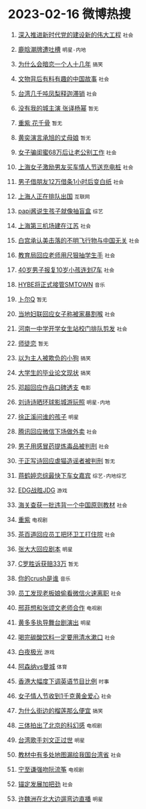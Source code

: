 # 2023-02-16 微博热搜 
1. [深入推进新时代党的建设新的伟大工程](https://m.weibo.cn/search?containerid=100103type%3D1%26t%3D10%26q%3D%23%E6%B7%B1%E5%85%A5%E6%8E%A8%E8%BF%9B%E6%96%B0%E6%97%B6%E4%BB%A3%E5%85%9A%E7%9A%84%E5%BB%BA%E8%AE%BE%E6%96%B0%E7%9A%84%E4%BC%9F%E5%A4%A7%E5%B7%A5%E7%A8%8B%23&stream_entry_id=51&isnewpage=1&extparam=seat%3D1%26pos%3D0%26filter_type%3Drealtimehot%26stream_entry_id%3D51%26cate%3D10103%26c_type%3D51%26dgr%3D0%26display_time%3D1676481610%26pre_seqid%3D1676481610471912100162&luicode=10000011&lfid=106003type%3D25%26t%3D3%26disable_hot%3D1%26filter_type%3Drealtimehot) `社会` 

2. [鹿晗潮牌遭吐槽](https://m.weibo.cn/search?containerid=100103type%3D1%26t%3D10%26q%3D%23%E9%B9%BF%E6%99%97%E6%BD%AE%E7%89%8C%E9%81%AD%E5%90%90%E6%A7%BD%23&stream_entry_id=31&isnewpage=1&extparam=seat%3D1%26c_type%3D31%26pos%3D0%26filter_type%3Drealtimehot%26stream_entry_id%3D31%26lcate%3D5001%26cate%3D5001%26q%3D%2523%25E9%25B9%25BF%25E6%2599%2597%25E6%25BD%25AE%25E7%2589%258C%25E9%2581%25AD%25E5%2590%2590%25E6%25A7%25BD%2523%26band_rank%3D1%26realpos%3D1%26flag%3D0%26dgr%3D0%26display_time%3D1676481610%26pre_seqid%3D1676481610471912100162&luicode=10000011&lfid=106003type%3D25%26t%3D3%26disable_hot%3D1%26filter_type%3Drealtimehot) `明星-内地` 

3. [为什么会暗恋一个人十几年](https://m.weibo.cn/search?containerid=100103type%3D1%26t%3D10%26q%3D%23%E4%B8%BA%E4%BB%80%E4%B9%88%E4%BC%9A%E6%9A%97%E6%81%8B%E4%B8%80%E4%B8%AA%E4%BA%BA%E5%8D%81%E5%87%A0%E5%B9%B4%23&stream_entry_id=31&isnewpage=1&extparam=seat%3D1%26c_type%3D31%26pos%3D1%26filter_type%3Drealtimehot%26stream_entry_id%3D31%26lcate%3D5001%26cate%3D5001%26q%3D%2523%25E4%25B8%25BA%25E4%25BB%2580%25E4%25B9%2588%25E4%25BC%259A%25E6%259A%2597%25E6%2581%258B%25E4%25B8%2580%25E4%25B8%25AA%25E4%25BA%25BA%25E5%258D%2581%25E5%2587%25A0%25E5%25B9%25B4%2523%26band_rank%3D2%26realpos%3D2%26flag%3D1%26dgr%3D0%26display_time%3D1676481610%26pre_seqid%3D1676481610471912100162&luicode=10000011&lfid=106003type%3D25%26t%3D3%26disable_hot%3D1%26filter_type%3Drealtimehot) `搞笑` 

4. [文物背后有料有趣的中国故事](https://m.weibo.cn/search?containerid=100103type%3D1%26t%3D10%26q%3D%23%E6%96%87%E7%89%A9%E8%83%8C%E5%90%8E%E6%9C%89%E6%96%99%E6%9C%89%E8%B6%A3%E7%9A%84%E4%B8%AD%E5%9B%BD%E6%95%85%E4%BA%8B%23&stream_entry_id=31&isnewpage=1&extparam=seat%3D1%26c_type%3D31%26pos%3D2%26filter_type%3Drealtimehot%26stream_entry_id%3D31%26lcate%3D5001%26cate%3D5001%26q%3D%2523%25E6%2596%2587%25E7%2589%25A9%25E8%2583%258C%25E5%2590%258E%25E6%259C%2589%25E6%2596%2599%25E6%259C%2589%25E8%25B6%25A3%25E7%259A%2584%25E4%25B8%25AD%25E5%259B%25BD%25E6%2595%2585%25E4%25BA%258B%2523%26band_rank%3D3%26realpos%3D3%26flag%3D0%26dgr%3D0%26display_time%3D1676481610%26pre_seqid%3D1676481610471912100162&luicode=10000011&lfid=106003type%3D25%26t%3D3%26disable_hot%3D1%26filter_type%3Drealtimehot) `社会` 

5. [台湾几千吨凤梨释迦滞销](https://m.weibo.cn/search?containerid=100103type%3D1%26t%3D10%26q%3D%23%E5%8F%B0%E6%B9%BE%E5%87%A0%E5%8D%83%E5%90%A8%E5%87%A4%E6%A2%A8%E9%87%8A%E8%BF%A6%E6%BB%9E%E9%94%80%23&stream_entry_id=31&isnewpage=1&extparam=seat%3D1%26c_type%3D31%26pos%3D3%26filter_type%3Drealtimehot%26stream_entry_id%3D31%26lcate%3D5001%26cate%3D5001%26q%3D%2523%25E5%258F%25B0%25E6%25B9%25BE%25E5%2587%25A0%25E5%258D%2583%25E5%2590%25A8%25E5%2587%25A4%25E6%25A2%25A8%25E9%2587%258A%25E8%25BF%25A6%25E6%25BB%259E%25E9%2594%2580%2523%26band_rank%3D4%26realpos%3D4%26flag%3D0%26dgr%3D0%26display_time%3D1676481610%26pre_seqid%3D1676481610471912100162&luicode=10000011&lfid=106003type%3D25%26t%3D3%26disable_hot%3D1%26filter_type%3Drealtimehot) `社会` 

6. [没有我的城主演 张译杨幂](https://m.weibo.cn/search?containerid=100103type%3D1%26t%3D10%26q%3D%E6%B2%A1%E6%9C%89%E6%88%91%E7%9A%84%E5%9F%8E%E4%B8%BB%E6%BC%94+%E5%BC%A0%E8%AF%91%E6%9D%A8%E5%B9%82&stream_entry_id=31&isnewpage=1&extparam=seat%3D1%26c_type%3D31%26pos%3D4%26filter_type%3Drealtimehot%26stream_entry_id%3D31%26lcate%3D5001%26cate%3D5001%26q%3D%25E6%25B2%25A1%25E6%259C%2589%25E6%2588%2591%25E7%259A%2584%25E5%259F%258E%25E4%25B8%25BB%25E6%25BC%2594%2520%25E5%25BC%25A0%25E8%25AF%2591%25E6%259D%25A8%25E5%25B9%2582%26band_rank%3D5%26realpos%3D5%26flag%3D0%26dgr%3D0%26display_time%3D1676481610%26pre_seqid%3D1676481610471912100162&luicode=10000011&lfid=106003type%3D25%26t%3D3%26disable_hot%3D1%26filter_type%3Drealtimehot) `暂无` 

7. [重紫 花千骨](https://m.weibo.cn/search?containerid=100103type%3D1%26t%3D10%26q%3D%E9%87%8D%E7%B4%AB+%E8%8A%B1%E5%8D%83%E9%AA%A8&stream_entry_id=31&isnewpage=1&extparam=seat%3D1%26c_type%3D31%26pos%3D5%26filter_type%3Drealtimehot%26stream_entry_id%3D31%26lcate%3D5001%26cate%3D5001%26q%3D%25E9%2587%258D%25E7%25B4%25AB%2520%25E8%258A%25B1%25E5%258D%2583%25E9%25AA%25A8%26band_rank%3D6%26realpos%3D6%26flag%3D0%26dgr%3D0%26display_time%3D1676481610%26pre_seqid%3D1676481610471912100162&luicode=10000011&lfid=106003type%3D25%26t%3D3%26disable_hot%3D1%26filter_type%3Drealtimehot) `暂无` 

8. [黄奕演言承旭的丈母娘](https://m.weibo.cn/search?containerid=100103type%3D1%26t%3D10%26q%3D%23%E9%BB%84%E5%A5%95%E6%BC%94%E8%A8%80%E6%89%BF%E6%97%AD%E7%9A%84%E4%B8%88%E6%AF%8D%E5%A8%98%23&stream_entry_id=31&isnewpage=1&extparam=seat%3D1%26c_type%3D31%26pos%3D6%26filter_type%3Drealtimehot%26stream_entry_id%3D31%26lcate%3D5001%26cate%3D5001%26q%3D%2523%25E9%25BB%2584%25E5%25A5%2595%25E6%25BC%2594%25E8%25A8%2580%25E6%2589%25BF%25E6%2597%25AD%25E7%259A%2584%25E4%25B8%2588%25E6%25AF%258D%25E5%25A8%2598%2523%26band_rank%3D7%26realpos%3D7%26flag%3D1%26dgr%3D0%26display_time%3D1676481610%26pre_seqid%3D1676481610471912100162&luicode=10000011&lfid=106003type%3D25%26t%3D3%26disable_hot%3D1%26filter_type%3Drealtimehot) `暂无` 

9. [女子骗闺蜜68万后让老公别工作](https://m.weibo.cn/search?containerid=100103type%3D1%26t%3D10%26q%3D%23%E5%A5%B3%E5%AD%90%E9%AA%97%E9%97%BA%E8%9C%9C68%E4%B8%87%E5%90%8E%E8%AE%A9%E8%80%81%E5%85%AC%E5%88%AB%E5%B7%A5%E4%BD%9C%23&stream_entry_id=31&isnewpage=1&extparam=seat%3D1%26c_type%3D31%26pos%3D7%26filter_type%3Drealtimehot%26stream_entry_id%3D31%26lcate%3D5001%26cate%3D5001%26q%3D%2523%25E5%25A5%25B3%25E5%25AD%2590%25E9%25AA%2597%25E9%2597%25BA%25E8%259C%259C68%25E4%25B8%2587%25E5%2590%258E%25E8%25AE%25A9%25E8%2580%2581%25E5%2585%25AC%25E5%2588%25AB%25E5%25B7%25A5%25E4%25BD%259C%2523%26band_rank%3D8%26realpos%3D8%26flag%3D0%26dgr%3D0%26display_time%3D1676481610%26pre_seqid%3D1676481610471912100162&luicode=10000011&lfid=106003type%3D25%26t%3D3%26disable_hot%3D1%26filter_type%3Drealtimehot) `社会` 

10. [上海女子激励男友买车情人节送充电桩](https://m.weibo.cn/search?containerid=100103type%3D1%26t%3D10%26q%3D%23%E4%B8%8A%E6%B5%B7%E5%A5%B3%E5%AD%90%E6%BF%80%E5%8A%B1%E7%94%B7%E5%8F%8B%E4%B9%B0%E8%BD%A6%E6%83%85%E4%BA%BA%E8%8A%82%E9%80%81%E5%85%85%E7%94%B5%E6%A1%A9%23&stream_entry_id=31&isnewpage=1&extparam=seat%3D1%26c_type%3D31%26pos%3D8%26filter_type%3Drealtimehot%26stream_entry_id%3D31%26lcate%3D5001%26cate%3D5001%26q%3D%2523%25E4%25B8%258A%25E6%25B5%25B7%25E5%25A5%25B3%25E5%25AD%2590%25E6%25BF%2580%25E5%258A%25B1%25E7%2594%25B7%25E5%258F%258B%25E4%25B9%25B0%25E8%25BD%25A6%25E6%2583%2585%25E4%25BA%25BA%25E8%258A%2582%25E9%2580%2581%25E5%2585%2585%25E7%2594%25B5%25E6%25A1%25A9%2523%26band_rank%3D9%26realpos%3D9%26flag%3D1%26dgr%3D0%26display_time%3D1676481610%26pre_seqid%3D1676481610471912100162&luicode=10000011&lfid=106003type%3D25%26t%3D3%26disable_hot%3D1%26filter_type%3Drealtimehot) `社会` 

11. [男子借朋友12万借条1小时后变白纸](https://m.weibo.cn/search?containerid=100103type%3D1%26t%3D10%26q%3D%23%E7%94%B7%E5%AD%90%E5%80%9F%E6%9C%8B%E5%8F%8B12%E4%B8%87%E5%80%9F%E6%9D%A11%E5%B0%8F%E6%97%B6%E5%90%8E%E5%8F%98%E7%99%BD%E7%BA%B8%23&stream_entry_id=31&isnewpage=1&extparam=seat%3D1%26c_type%3D31%26pos%3D9%26filter_type%3Drealtimehot%26stream_entry_id%3D31%26lcate%3D5001%26cate%3D5001%26q%3D%2523%25E7%2594%25B7%25E5%25AD%2590%25E5%2580%259F%25E6%259C%258B%25E5%258F%258B12%25E4%25B8%2587%25E5%2580%259F%25E6%259D%25A11%25E5%25B0%258F%25E6%2597%25B6%25E5%2590%258E%25E5%258F%2598%25E7%2599%25BD%25E7%25BA%25B8%2523%26band_rank%3D10%26realpos%3D10%26flag%3D2%26dgr%3D0%26display_time%3D1676481610%26pre_seqid%3D1676481610471912100162&luicode=10000011&lfid=106003type%3D25%26t%3D3%26disable_hot%3D1%26filter_type%3Drealtimehot) `社会` 

12. [上海人正在排队出国](https://m.weibo.cn/search?containerid=100103type%3D1%26t%3D10%26q%3D%23%E4%B8%8A%E6%B5%B7%E4%BA%BA%E6%AD%A3%E5%9C%A8%E6%8E%92%E9%98%9F%E5%87%BA%E5%9B%BD%23&stream_entry_id=31&isnewpage=1&extparam=seat%3D1%26c_type%3D31%26pos%3D10%26filter_type%3Drealtimehot%26stream_entry_id%3D31%26lcate%3D5001%26cate%3D5001%26q%3D%2523%25E4%25B8%258A%25E6%25B5%25B7%25E4%25BA%25BA%25E6%25AD%25A3%25E5%259C%25A8%25E6%258E%2592%25E9%2598%259F%25E5%2587%25BA%25E5%259B%25BD%2523%26band_rank%3D11%26realpos%3D11%26flag%3D2%26dgr%3D0%26display_time%3D1676481610%26pre_seqid%3D1676481610471912100162&luicode=10000011&lfid=106003type%3D25%26t%3D3%26disable_hot%3D1%26filter_type%3Drealtimehot) `互联网` 

13. [papi酱说生孩子就像抽盲盒](https://m.weibo.cn/search?containerid=100103type%3D1%26t%3D10%26q%3D%23papi%E9%85%B1%E8%AF%B4%E7%94%9F%E5%AD%A9%E5%AD%90%E5%B0%B1%E5%83%8F%E6%8A%BD%E7%9B%B2%E7%9B%92%23&stream_entry_id=31&isnewpage=1&extparam=seat%3D1%26c_type%3D31%26pos%3D11%26filter_type%3Drealtimehot%26stream_entry_id%3D31%26lcate%3D5001%26cate%3D5001%26q%3D%2523papi%25E9%2585%25B1%25E8%25AF%25B4%25E7%2594%259F%25E5%25AD%25A9%25E5%25AD%2590%25E5%25B0%25B1%25E5%2583%258F%25E6%258A%25BD%25E7%259B%25B2%25E7%259B%2592%2523%26band_rank%3D12%26realpos%3D12%26flag%3D2%26dgr%3D0%26display_time%3D1676481610%26pre_seqid%3D1676481610471912100162&luicode=10000011&lfid=106003type%3D25%26t%3D3%26disable_hot%3D1%26filter_type%3Drealtimehot) `综艺` 

14. [上海第三机场建在江苏](https://m.weibo.cn/search?containerid=100103type%3D1%26t%3D10%26q%3D%23%E4%B8%8A%E6%B5%B7%E7%AC%AC%E4%B8%89%E6%9C%BA%E5%9C%BA%E5%BB%BA%E5%9C%A8%E6%B1%9F%E8%8B%8F%23&stream_entry_id=31&isnewpage=1&extparam=seat%3D1%26c_type%3D31%26pos%3D12%26filter_type%3Drealtimehot%26stream_entry_id%3D31%26lcate%3D5001%26cate%3D5001%26q%3D%2523%25E4%25B8%258A%25E6%25B5%25B7%25E7%25AC%25AC%25E4%25B8%2589%25E6%259C%25BA%25E5%259C%25BA%25E5%25BB%25BA%25E5%259C%25A8%25E6%25B1%259F%25E8%258B%258F%2523%26band_rank%3D13%26realpos%3D13%26flag%3D0%26dgr%3D0%26display_time%3D1676481610%26pre_seqid%3D1676481610471912100162&luicode=10000011&lfid=106003type%3D25%26t%3D3%26disable_hot%3D1%26filter_type%3Drealtimehot) `社会` 

15. [白宫承认美击落的不明飞行物与中国无关](https://m.weibo.cn/search?containerid=100103type%3D1%26t%3D10%26q%3D%23%E7%99%BD%E5%AE%AB%E6%89%BF%E8%AE%A4%E7%BE%8E%E5%87%BB%E8%90%BD%E7%9A%84%E4%B8%8D%E6%98%8E%E9%A3%9E%E8%A1%8C%E7%89%A9%E4%B8%8E%E4%B8%AD%E5%9B%BD%E6%97%A0%E5%85%B3%23&stream_entry_id=31&isnewpage=1&extparam=seat%3D1%26c_type%3D31%26pos%3D13%26filter_type%3Drealtimehot%26stream_entry_id%3D31%26lcate%3D5001%26cate%3D5001%26q%3D%2523%25E7%2599%25BD%25E5%25AE%25AB%25E6%2589%25BF%25E8%25AE%25A4%25E7%25BE%258E%25E5%2587%25BB%25E8%2590%25BD%25E7%259A%2584%25E4%25B8%258D%25E6%2598%258E%25E9%25A3%259E%25E8%25A1%258C%25E7%2589%25A9%25E4%25B8%258E%25E4%25B8%25AD%25E5%259B%25BD%25E6%2597%25A0%25E5%2585%25B3%2523%26band_rank%3D14%26realpos%3D14%26flag%3D0%26dgr%3D0%26display_time%3D1676481610%26pre_seqid%3D1676481610471912100162&luicode=10000011&lfid=106003type%3D25%26t%3D3%26disable_hot%3D1%26filter_type%3Drealtimehot) `社会` 

16. [教育局回应老师用尺狠抽学生手](https://m.weibo.cn/search?containerid=100103type%3D1%26t%3D10%26q%3D%23%E6%95%99%E8%82%B2%E5%B1%80%E5%9B%9E%E5%BA%94%E8%80%81%E5%B8%88%E7%94%A8%E5%B0%BA%E7%8B%A0%E6%8A%BD%E5%AD%A6%E7%94%9F%E6%89%8B%23&stream_entry_id=31&isnewpage=1&extparam=seat%3D1%26c_type%3D31%26pos%3D14%26filter_type%3Drealtimehot%26stream_entry_id%3D31%26lcate%3D5001%26cate%3D5001%26q%3D%2523%25E6%2595%2599%25E8%2582%25B2%25E5%25B1%2580%25E5%259B%259E%25E5%25BA%2594%25E8%2580%2581%25E5%25B8%2588%25E7%2594%25A8%25E5%25B0%25BA%25E7%258B%25A0%25E6%258A%25BD%25E5%25AD%25A6%25E7%2594%259F%25E6%2589%258B%2523%26band_rank%3D15%26realpos%3D15%26flag%3D2%26dgr%3D0%26display_time%3D1676481610%26pre_seqid%3D1676481610471912100162&luicode=10000011&lfid=106003type%3D25%26t%3D3%26disable_hot%3D1%26filter_type%3Drealtimehot) `社会` 

17. [40岁男子报复10岁小孩连划7车](https://m.weibo.cn/search?containerid=100103type%3D1%26t%3D10%26q%3D%2340%E5%B2%81%E7%94%B7%E5%AD%90%E6%8A%A5%E5%A4%8D10%E5%B2%81%E5%B0%8F%E5%AD%A9%E8%BF%9E%E5%88%927%E8%BD%A6%23&stream_entry_id=31&isnewpage=1&extparam=seat%3D1%26c_type%3D31%26pos%3D15%26filter_type%3Drealtimehot%26stream_entry_id%3D31%26lcate%3D5001%26cate%3D5001%26q%3D%252340%25E5%25B2%2581%25E7%2594%25B7%25E5%25AD%2590%25E6%258A%25A5%25E5%25A4%258D10%25E5%25B2%2581%25E5%25B0%258F%25E5%25AD%25A9%25E8%25BF%259E%25E5%2588%25927%25E8%25BD%25A6%2523%26band_rank%3D16%26realpos%3D16%26flag%3D0%26dgr%3D0%26display_time%3D1676481610%26pre_seqid%3D1676481610471912100162&luicode=10000011&lfid=106003type%3D25%26t%3D3%26disable_hot%3D1%26filter_type%3Drealtimehot) `社会` 

18. [HYBE将正式接管SMTOWN](https://m.weibo.cn/search?containerid=100103type%3D1%26t%3D10%26q%3D%23HYBE%E5%B0%86%E6%AD%A3%E5%BC%8F%E6%8E%A5%E7%AE%A1SMTOWN%23&stream_entry_id=31&isnewpage=1&extparam=seat%3D1%26c_type%3D31%26pos%3D16%26filter_type%3Drealtimehot%26stream_entry_id%3D31%26lcate%3D5001%26cate%3D5001%26q%3D%2523HYBE%25E5%25B0%2586%25E6%25AD%25A3%25E5%25BC%258F%25E6%258E%25A5%25E7%25AE%25A1SMTOWN%2523%26band_rank%3D17%26realpos%3D17%26flag%3D0%26dgr%3D0%26display_time%3D1676481610%26pre_seqid%3D1676481610471912100162&luicode=10000011&lfid=106003type%3D25%26t%3D3%26disable_hot%3D1%26filter_type%3Drealtimehot) `音乐` 

19. [卜尔Q](https://m.weibo.cn/search?containerid=100103type%3D1%26t%3D10%26q%3D%E5%8D%9C%E5%B0%94Q&stream_entry_id=31&isnewpage=1&extparam=seat%3D1%26c_type%3D31%26pos%3D17%26filter_type%3Drealtimehot%26stream_entry_id%3D31%26lcate%3D5001%26cate%3D5001%26q%3D%25E5%258D%259C%25E5%25B0%2594Q%26band_rank%3D18%26realpos%3D18%26flag%3D0%26dgr%3D0%26display_time%3D1676481610%26pre_seqid%3D1676481610471912100162&luicode=10000011&lfid=106003type%3D25%26t%3D3%26disable_hot%3D1%26filter_type%3Drealtimehot) `暂无` 

20. [当地妇联回应女子称被家暴割喉](https://m.weibo.cn/search?containerid=100103type%3D1%26t%3D10%26q%3D%23%E5%BD%93%E5%9C%B0%E5%A6%87%E8%81%94%E5%9B%9E%E5%BA%94%E5%A5%B3%E5%AD%90%E7%A7%B0%E8%A2%AB%E5%AE%B6%E6%9A%B4%E5%89%B2%E5%96%89%23&stream_entry_id=31&isnewpage=1&extparam=seat%3D1%26c_type%3D31%26pos%3D18%26filter_type%3Drealtimehot%26stream_entry_id%3D31%26lcate%3D5001%26cate%3D5001%26q%3D%2523%25E5%25BD%2593%25E5%259C%25B0%25E5%25A6%2587%25E8%2581%2594%25E5%259B%259E%25E5%25BA%2594%25E5%25A5%25B3%25E5%25AD%2590%25E7%25A7%25B0%25E8%25A2%25AB%25E5%25AE%25B6%25E6%259A%25B4%25E5%2589%25B2%25E5%2596%2589%2523%26band_rank%3D19%26realpos%3D19%26flag%3D0%26dgr%3D0%26display_time%3D1676481610%26pre_seqid%3D1676481610471912100162&luicode=10000011&lfid=106003type%3D25%26t%3D3%26disable_hot%3D1%26filter_type%3Drealtimehot) `社会` 

21. [河南一中学开学女生站校门排队剪发](https://m.weibo.cn/search?containerid=100103type%3D1%26t%3D10%26q%3D%23%E6%B2%B3%E5%8D%97%E4%B8%80%E4%B8%AD%E5%AD%A6%E5%BC%80%E5%AD%A6%E5%A5%B3%E7%94%9F%E7%AB%99%E6%A0%A1%E9%97%A8%E6%8E%92%E9%98%9F%E5%89%AA%E5%8F%91%23&stream_entry_id=31&isnewpage=1&extparam=seat%3D1%26c_type%3D31%26pos%3D19%26filter_type%3Drealtimehot%26stream_entry_id%3D31%26lcate%3D5001%26cate%3D5001%26q%3D%2523%25E6%25B2%25B3%25E5%258D%2597%25E4%25B8%2580%25E4%25B8%25AD%25E5%25AD%25A6%25E5%25BC%2580%25E5%25AD%25A6%25E5%25A5%25B3%25E7%2594%259F%25E7%25AB%2599%25E6%25A0%25A1%25E9%2597%25A8%25E6%258E%2592%25E9%2598%259F%25E5%2589%25AA%25E5%258F%2591%2523%26band_rank%3D20%26realpos%3D20%26flag%3D0%26dgr%3D0%26display_time%3D1676481610%26pre_seqid%3D1676481610471912100162&luicode=10000011&lfid=106003type%3D25%26t%3D3%26disable_hot%3D1%26filter_type%3Drealtimehot) `社会` 

22. [师徒恋](https://m.weibo.cn/search?containerid=100103type%3D1%26t%3D10%26q%3D%E5%B8%88%E5%BE%92%E6%81%8B&stream_entry_id=31&isnewpage=1&extparam=seat%3D1%26c_type%3D31%26pos%3D20%26filter_type%3Drealtimehot%26stream_entry_id%3D31%26lcate%3D5001%26cate%3D5001%26q%3D%25E5%25B8%2588%25E5%25BE%2592%25E6%2581%258B%26band_rank%3D21%26realpos%3D21%26flag%3D0%26dgr%3D0%26display_time%3D1676481610%26pre_seqid%3D1676481610471912100162&luicode=10000011&lfid=106003type%3D25%26t%3D3%26disable_hot%3D1%26filter_type%3Drealtimehot) `暂无` 

23. [以为主人被欺负的小狗](https://m.weibo.cn/search?containerid=100103type%3D1%26t%3D10%26q%3D%23%E4%BB%A5%E4%B8%BA%E4%B8%BB%E4%BA%BA%E8%A2%AB%E6%AC%BA%E8%B4%9F%E7%9A%84%E5%B0%8F%E7%8B%97%23&stream_entry_id=31&isnewpage=1&extparam=seat%3D1%26c_type%3D31%26pos%3D21%26filter_type%3Drealtimehot%26stream_entry_id%3D31%26lcate%3D5001%26cate%3D5001%26q%3D%2523%25E4%25BB%25A5%25E4%25B8%25BA%25E4%25B8%25BB%25E4%25BA%25BA%25E8%25A2%25AB%25E6%25AC%25BA%25E8%25B4%259F%25E7%259A%2584%25E5%25B0%258F%25E7%258B%2597%2523%26band_rank%3D22%26realpos%3D22%26flag%3D1%26dgr%3D0%26display_time%3D1676481610%26pre_seqid%3D1676481610471912100162&luicode=10000011&lfid=106003type%3D25%26t%3D3%26disable_hot%3D1%26filter_type%3Drealtimehot) `搞笑` 

24. [大学生的毕业论文现状](https://m.weibo.cn/search?containerid=100103type%3D1%26t%3D10%26q%3D%23%E5%A4%A7%E5%AD%A6%E7%94%9F%E7%9A%84%E6%AF%95%E4%B8%9A%E8%AE%BA%E6%96%87%E7%8E%B0%E7%8A%B6%23&stream_entry_id=31&isnewpage=1&extparam=seat%3D1%26c_type%3D31%26pos%3D22%26filter_type%3Drealtimehot%26stream_entry_id%3D31%26lcate%3D5001%26cate%3D5001%26q%3D%2523%25E5%25A4%25A7%25E5%25AD%25A6%25E7%2594%259F%25E7%259A%2584%25E6%25AF%2595%25E4%25B8%259A%25E8%25AE%25BA%25E6%2596%2587%25E7%258E%25B0%25E7%258A%25B6%2523%26band_rank%3D23%26realpos%3D23%26flag%3D0%26dgr%3D0%26display_time%3D1676481610%26pre_seqid%3D1676481610471912100162&luicode=10000011&lfid=106003type%3D25%26t%3D3%26disable_hot%3D1%26filter_type%3Drealtimehot) `搞笑` 

25. [邓超回应作品口碑透支](https://m.weibo.cn/search?containerid=100103type%3D1%26t%3D10%26q%3D%23%E9%82%93%E8%B6%85%E5%9B%9E%E5%BA%94%E4%BD%9C%E5%93%81%E5%8F%A3%E7%A2%91%E9%80%8F%E6%94%AF%23&stream_entry_id=31&isnewpage=1&extparam=seat%3D1%26c_type%3D31%26pos%3D23%26filter_type%3Drealtimehot%26stream_entry_id%3D31%26lcate%3D5001%26cate%3D5001%26q%3D%2523%25E9%2582%2593%25E8%25B6%2585%25E5%259B%259E%25E5%25BA%2594%25E4%25BD%259C%25E5%2593%2581%25E5%258F%25A3%25E7%25A2%2591%25E9%2580%258F%25E6%2594%25AF%2523%26band_rank%3D24%26realpos%3D24%26flag%3D0%26dgr%3D0%26display_time%3D1676481610%26pre_seqid%3D1676481610471912100162&luicode=10000011&lfid=106003type%3D25%26t%3D3%26disable_hot%3D1%26filter_type%3Drealtimehot) `电影` 

26. [刘诗诗晒环球影城游玩照](https://m.weibo.cn/search?containerid=100103type%3D1%26t%3D10%26q%3D%23%E5%88%98%E8%AF%97%E8%AF%97%E6%99%92%E7%8E%AF%E7%90%83%E5%BD%B1%E5%9F%8E%E6%B8%B8%E7%8E%A9%E7%85%A7%23&stream_entry_id=31&isnewpage=1&extparam=seat%3D1%26c_type%3D31%26pos%3D24%26filter_type%3Drealtimehot%26stream_entry_id%3D31%26lcate%3D5001%26cate%3D5001%26q%3D%2523%25E5%2588%2598%25E8%25AF%2597%25E8%25AF%2597%25E6%2599%2592%25E7%258E%25AF%25E7%2590%2583%25E5%25BD%25B1%25E5%259F%258E%25E6%25B8%25B8%25E7%258E%25A9%25E7%2585%25A7%2523%26band_rank%3D25%26realpos%3D25%26flag%3D0%26dgr%3D0%26display_time%3D1676481610%26pre_seqid%3D1676481610471912100162&luicode=10000011&lfid=106003type%3D25%26t%3D3%26disable_hot%3D1%26filter_type%3Drealtimehot) `明星-内地` 

27. [徐正溪问谁的孩子](https://m.weibo.cn/search?containerid=100103type%3D1%26t%3D10%26q%3D%23%E5%BE%90%E6%AD%A3%E6%BA%AA%E9%97%AE%E8%B0%81%E7%9A%84%E5%AD%A9%E5%AD%90%23&stream_entry_id=31&isnewpage=1&extparam=seat%3D1%26c_type%3D31%26pos%3D25%26filter_type%3Drealtimehot%26stream_entry_id%3D31%26lcate%3D5001%26cate%3D5001%26q%3D%2523%25E5%25BE%2590%25E6%25AD%25A3%25E6%25BA%25AA%25E9%2597%25AE%25E8%25B0%2581%25E7%259A%2584%25E5%25AD%25A9%25E5%25AD%2590%2523%26band_rank%3D26%26realpos%3D26%26flag%3D0%26dgr%3D0%26display_time%3D1676481610%26pre_seqid%3D1676481610471912100162&luicode=10000011&lfid=106003type%3D25%26t%3D3%26disable_hot%3D1%26filter_type%3Drealtimehot) `明星` 

28. [腾讯回应微信下场做外卖](https://m.weibo.cn/search?containerid=100103type%3D1%26t%3D10%26q%3D%23%E8%85%BE%E8%AE%AF%E5%9B%9E%E5%BA%94%E5%BE%AE%E4%BF%A1%E4%B8%8B%E5%9C%BA%E5%81%9A%E5%A4%96%E5%8D%96%23&stream_entry_id=31&isnewpage=1&extparam=seat%3D1%26c_type%3D31%26pos%3D26%26filter_type%3Drealtimehot%26stream_entry_id%3D31%26lcate%3D5001%26cate%3D5001%26q%3D%2523%25E8%2585%25BE%25E8%25AE%25AF%25E5%259B%259E%25E5%25BA%2594%25E5%25BE%25AE%25E4%25BF%25A1%25E4%25B8%258B%25E5%259C%25BA%25E5%2581%259A%25E5%25A4%2596%25E5%258D%2596%2523%26band_rank%3D27%26realpos%3D27%26flag%3D0%26dgr%3D0%26display_time%3D1676481610%26pre_seqid%3D1676481610471912100162&luicode=10000011&lfid=106003type%3D25%26t%3D3%26disable_hot%3D1%26filter_type%3Drealtimehot) `社会` 

29. [男子用感冒药提炼毒品被判刑](https://m.weibo.cn/search?containerid=100103type%3D1%26t%3D10%26q%3D%23%E7%94%B7%E5%AD%90%E7%94%A8%E6%84%9F%E5%86%92%E8%8D%AF%E6%8F%90%E7%82%BC%E6%AF%92%E5%93%81%E8%A2%AB%E5%88%A4%E5%88%91%23&stream_entry_id=31&isnewpage=1&extparam=seat%3D1%26c_type%3D31%26pos%3D27%26filter_type%3Drealtimehot%26stream_entry_id%3D31%26lcate%3D5001%26cate%3D5001%26q%3D%2523%25E7%2594%25B7%25E5%25AD%2590%25E7%2594%25A8%25E6%2584%259F%25E5%2586%2592%25E8%258D%25AF%25E6%258F%2590%25E7%2582%25BC%25E6%25AF%2592%25E5%2593%2581%25E8%25A2%25AB%25E5%2588%25A4%25E5%2588%2591%2523%26band_rank%3D28%26realpos%3D28%26flag%3D0%26dgr%3D0%26display_time%3D1676481610%26pre_seqid%3D1676481610471912100162&luicode=10000011&lfid=106003type%3D25%26t%3D3%26disable_hot%3D1%26filter_type%3Drealtimehot) `社会` 

30. [于正写诗回应虐猫造谣者被判刑](https://m.weibo.cn/search?containerid=100103type%3D1%26t%3D10%26q%3D%23%E4%BA%8E%E6%AD%A3%E5%86%99%E8%AF%97%E5%9B%9E%E5%BA%94%E8%99%90%E7%8C%AB%E9%80%A0%E8%B0%A3%E8%80%85%E8%A2%AB%E5%88%A4%E5%88%91%23&stream_entry_id=31&isnewpage=1&extparam=seat%3D1%26c_type%3D31%26pos%3D28%26filter_type%3Drealtimehot%26stream_entry_id%3D31%26lcate%3D5001%26cate%3D5001%26q%3D%2523%25E4%25BA%258E%25E6%25AD%25A3%25E5%2586%2599%25E8%25AF%2597%25E5%259B%259E%25E5%25BA%2594%25E8%2599%2590%25E7%258C%25AB%25E9%2580%25A0%25E8%25B0%25A3%25E8%2580%2585%25E8%25A2%25AB%25E5%2588%25A4%25E5%2588%2591%2523%26band_rank%3D29%26realpos%3D29%26flag%3D0%26dgr%3D0%26display_time%3D1676481610%26pre_seqid%3D1676481610471912100162&luicode=10000011&lfid=106003type%3D25%26t%3D3%26disable_hot%3D1%26filter_type%3Drealtimehot) `暂无` 

31. [蒋鹤婷恋综最快下车女嘉宾](https://m.weibo.cn/search?containerid=100103type%3D1%26t%3D10%26q%3D%23%E8%92%8B%E9%B9%A4%E5%A9%B7%E6%81%8B%E7%BB%BC%E6%9C%80%E5%BF%AB%E4%B8%8B%E8%BD%A6%E5%A5%B3%E5%98%89%E5%AE%BE%23&stream_entry_id=31&isnewpage=1&extparam=seat%3D1%26c_type%3D31%26pos%3D29%26filter_type%3Drealtimehot%26stream_entry_id%3D31%26lcate%3D5001%26cate%3D5001%26q%3D%2523%25E8%2592%258B%25E9%25B9%25A4%25E5%25A9%25B7%25E6%2581%258B%25E7%25BB%25BC%25E6%259C%2580%25E5%25BF%25AB%25E4%25B8%258B%25E8%25BD%25A6%25E5%25A5%25B3%25E5%2598%2589%25E5%25AE%25BE%2523%26band_rank%3D30%26realpos%3D30%26flag%3D0%26dgr%3D0%26display_time%3D1676481610%26pre_seqid%3D1676481610471912100162&luicode=10000011&lfid=106003type%3D25%26t%3D3%26disable_hot%3D1%26filter_type%3Drealtimehot) `综艺-内地综艺` 

32. [EDG战胜JDG](https://m.weibo.cn/search?containerid=100103type%3D1%26t%3D10%26q%3D%23EDG%E6%88%98%E8%83%9CJDG%23&stream_entry_id=31&isnewpage=1&extparam=seat%3D1%26c_type%3D31%26pos%3D30%26filter_type%3Drealtimehot%26stream_entry_id%3D31%26lcate%3D5001%26cate%3D5001%26q%3D%2523EDG%25E6%2588%2598%25E8%2583%259CJDG%2523%26band_rank%3D31%26realpos%3D31%26flag%3D0%26dgr%3D0%26display_time%3D1676481610%26pre_seqid%3D1676481610471912100162&luicode=10000011&lfid=106003type%3D25%26t%3D3%26disable_hot%3D1%26filter_type%3Drealtimehot) `游戏` 

33. [海关查获一批违背一个中国原则教材](https://m.weibo.cn/search?containerid=100103type%3D1%26t%3D10%26q%3D%23%E6%B5%B7%E5%85%B3%E6%9F%A5%E8%8E%B7%E4%B8%80%E6%89%B9%E8%BF%9D%E8%83%8C%E4%B8%80%E4%B8%AA%E4%B8%AD%E5%9B%BD%E5%8E%9F%E5%88%99%E6%95%99%E6%9D%90%23&stream_entry_id=31&isnewpage=1&extparam=seat%3D1%26c_type%3D31%26pos%3D31%26filter_type%3Drealtimehot%26stream_entry_id%3D31%26lcate%3D5001%26cate%3D5001%26q%3D%2523%25E6%25B5%25B7%25E5%2585%25B3%25E6%259F%25A5%25E8%258E%25B7%25E4%25B8%2580%25E6%2589%25B9%25E8%25BF%259D%25E8%2583%258C%25E4%25B8%2580%25E4%25B8%25AA%25E4%25B8%25AD%25E5%259B%25BD%25E5%258E%259F%25E5%2588%2599%25E6%2595%2599%25E6%259D%2590%2523%26band_rank%3D32%26realpos%3D32%26flag%3D0%26dgr%3D0%26display_time%3D1676481610%26pre_seqid%3D1676481610471912100162&luicode=10000011&lfid=106003type%3D25%26t%3D3%26disable_hot%3D1%26filter_type%3Drealtimehot) `社会` 

34. [重紫](https://m.weibo.cn/search?containerid=100103type%3D1%26t%3D10%26q%3D%E9%87%8D%E7%B4%AB&stream_entry_id=31&isnewpage=1&extparam=seat%3D1%26c_type%3D31%26pos%3D32%26filter_type%3Drealtimehot%26stream_entry_id%3D31%26lcate%3D5001%26cate%3D5001%26q%3D%25E9%2587%258D%25E7%25B4%25AB%26band_rank%3D33%26realpos%3D33%26flag%3D0%26dgr%3D0%26display_time%3D1676481610%26pre_seqid%3D1676481610471912100162&luicode=10000011&lfid=106003type%3D25%26t%3D3%26disable_hot%3D1%26filter_type%3Drealtimehot) `电视剧` 

35. [茶百道回应员工把环卫工打住院](https://m.weibo.cn/search?containerid=100103type%3D1%26t%3D10%26q%3D%23%E8%8C%B6%E7%99%BE%E9%81%93%E5%9B%9E%E5%BA%94%E5%91%98%E5%B7%A5%E6%8A%8A%E7%8E%AF%E5%8D%AB%E5%B7%A5%E6%89%93%E4%BD%8F%E9%99%A2%23&stream_entry_id=31&isnewpage=1&extparam=seat%3D1%26c_type%3D31%26pos%3D33%26filter_type%3Drealtimehot%26stream_entry_id%3D31%26lcate%3D5001%26cate%3D5001%26q%3D%2523%25E8%258C%25B6%25E7%2599%25BE%25E9%2581%2593%25E5%259B%259E%25E5%25BA%2594%25E5%2591%2598%25E5%25B7%25A5%25E6%258A%258A%25E7%258E%25AF%25E5%258D%25AB%25E5%25B7%25A5%25E6%2589%2593%25E4%25BD%258F%25E9%2599%25A2%2523%26band_rank%3D34%26realpos%3D34%26flag%3D0%26dgr%3D0%26display_time%3D1676481610%26pre_seqid%3D1676481610471912100162&luicode=10000011&lfid=106003type%3D25%26t%3D3%26disable_hot%3D1%26filter_type%3Drealtimehot) `社会` 

36. [张大大回应剧本](https://m.weibo.cn/search?containerid=100103type%3D1%26t%3D10%26q%3D%23%E5%BC%A0%E5%A4%A7%E5%A4%A7%E5%9B%9E%E5%BA%94%E5%89%A7%E6%9C%AC%23&stream_entry_id=31&isnewpage=1&extparam=seat%3D1%26c_type%3D31%26pos%3D34%26filter_type%3Drealtimehot%26stream_entry_id%3D31%26lcate%3D5001%26cate%3D5001%26q%3D%2523%25E5%25BC%25A0%25E5%25A4%25A7%25E5%25A4%25A7%25E5%259B%259E%25E5%25BA%2594%25E5%2589%25A7%25E6%259C%25AC%2523%26band_rank%3D35%26realpos%3D35%26flag%3D0%26dgr%3D0%26display_time%3D1676481610%26pre_seqid%3D1676481610471912100162&luicode=10000011&lfid=106003type%3D25%26t%3D3%26disable_hot%3D1%26filter_type%3Drealtimehot) `明星` 

37. [C罗胜诉获赔33万](https://m.weibo.cn/search?containerid=100103type%3D1%26t%3D10%26q%3D%23C%E7%BD%97%E8%83%9C%E8%AF%89%E8%8E%B7%E8%B5%9433%E4%B8%87%23&stream_entry_id=31&isnewpage=1&extparam=seat%3D1%26c_type%3D31%26pos%3D35%26filter_type%3Drealtimehot%26stream_entry_id%3D31%26lcate%3D5001%26cate%3D5001%26q%3D%2523C%25E7%25BD%2597%25E8%2583%259C%25E8%25AF%2589%25E8%258E%25B7%25E8%25B5%259433%25E4%25B8%2587%2523%26band_rank%3D36%26realpos%3D36%26flag%3D0%26dgr%3D0%26display_time%3D1676481610%26pre_seqid%3D1676481610471912100162&luicode=10000011&lfid=106003type%3D25%26t%3D3%26disable_hot%3D1%26filter_type%3Drealtimehot) `暂无` 

38. [你的crush是谁](https://m.weibo.cn/search?containerid=100103type%3D1%26t%3D10%26q%3D%23%E4%BD%A0%E7%9A%84crush%E6%98%AF%E8%B0%81%23&stream_entry_id=31&isnewpage=1&extparam=seat%3D1%26c_type%3D31%26pos%3D36%26filter_type%3Drealtimehot%26stream_entry_id%3D31%26lcate%3D5001%26cate%3D5001%26q%3D%2523%25E4%25BD%25A0%25E7%259A%2584crush%25E6%2598%25AF%25E8%25B0%2581%2523%26band_rank%3D37%26realpos%3D37%26flag%3D0%26dgr%3D0%26display_time%3D1676481610%26pre_seqid%3D1676481610471912100162&luicode=10000011&lfid=106003type%3D25%26t%3D3%26disable_hot%3D1%26filter_type%3Drealtimehot) `音乐` 

39. [员工发现老板娘偷看微信火速离职](https://m.weibo.cn/search?containerid=100103type%3D1%26t%3D10%26q%3D%23%E5%91%98%E5%B7%A5%E5%8F%91%E7%8E%B0%E8%80%81%E6%9D%BF%E5%A8%98%E5%81%B7%E7%9C%8B%E5%BE%AE%E4%BF%A1%E7%81%AB%E9%80%9F%E7%A6%BB%E8%81%8C%23&stream_entry_id=31&isnewpage=1&extparam=seat%3D1%26c_type%3D31%26pos%3D37%26filter_type%3Drealtimehot%26stream_entry_id%3D31%26lcate%3D5001%26cate%3D5001%26q%3D%2523%25E5%2591%2598%25E5%25B7%25A5%25E5%258F%2591%25E7%258E%25B0%25E8%2580%2581%25E6%259D%25BF%25E5%25A8%2598%25E5%2581%25B7%25E7%259C%258B%25E5%25BE%25AE%25E4%25BF%25A1%25E7%2581%25AB%25E9%2580%259F%25E7%25A6%25BB%25E8%2581%258C%2523%26band_rank%3D38%26realpos%3D38%26flag%3D0%26dgr%3D0%26display_time%3D1676481610%26pre_seqid%3D1676481610471912100162&luicode=10000011&lfid=106003type%3D25%26t%3D3%26disable_hot%3D1%26filter_type%3Drealtimehot) `社会` 

40. [邢菲想和张颂文老师合作](https://m.weibo.cn/search?containerid=100103type%3D1%26t%3D10%26q%3D%23%E9%82%A2%E8%8F%B2%E6%83%B3%E5%92%8C%E5%BC%A0%E9%A2%82%E6%96%87%E8%80%81%E5%B8%88%E5%90%88%E4%BD%9C%23&stream_entry_id=31&isnewpage=1&extparam=seat%3D1%26c_type%3D31%26pos%3D38%26filter_type%3Drealtimehot%26stream_entry_id%3D31%26lcate%3D5001%26cate%3D5001%26q%3D%2523%25E9%2582%25A2%25E8%258F%25B2%25E6%2583%25B3%25E5%2592%258C%25E5%25BC%25A0%25E9%25A2%2582%25E6%2596%2587%25E8%2580%2581%25E5%25B8%2588%25E5%2590%2588%25E4%25BD%259C%2523%26band_rank%3D39%26realpos%3D39%26flag%3D0%26dgr%3D0%26display_time%3D1676481610%26pre_seqid%3D1676481610471912100162&luicode=10000011&lfid=106003type%3D25%26t%3D3%26disable_hot%3D1%26filter_type%3Drealtimehot) `电视剧` 

41. [黄多多执导舞台剧演出](https://m.weibo.cn/search?containerid=100103type%3D1%26t%3D10%26q%3D%23%E9%BB%84%E5%A4%9A%E5%A4%9A%E6%89%A7%E5%AF%BC%E8%88%9E%E5%8F%B0%E5%89%A7%E6%BC%94%E5%87%BA%23&stream_entry_id=31&isnewpage=1&extparam=seat%3D1%26c_type%3D31%26pos%3D39%26filter_type%3Drealtimehot%26stream_entry_id%3D31%26lcate%3D5001%26cate%3D5001%26q%3D%2523%25E9%25BB%2584%25E5%25A4%259A%25E5%25A4%259A%25E6%2589%25A7%25E5%25AF%25BC%25E8%2588%259E%25E5%258F%25B0%25E5%2589%25A7%25E6%25BC%2594%25E5%2587%25BA%2523%26band_rank%3D40%26realpos%3D40%26flag%3D0%26dgr%3D0%26display_time%3D1676481610%26pre_seqid%3D1676481610471912100162&luicode=10000011&lfid=106003type%3D25%26t%3D3%26disable_hot%3D1%26filter_type%3Drealtimehot) `明星` 

42. [喝完碳酸饮料一定要用清水漱口](https://m.weibo.cn/search?containerid=100103type%3D1%26t%3D10%26q%3D%23%E5%96%9D%E5%AE%8C%E7%A2%B3%E9%85%B8%E9%A5%AE%E6%96%99%E4%B8%80%E5%AE%9A%E8%A6%81%E7%94%A8%E6%B8%85%E6%B0%B4%E6%BC%B1%E5%8F%A3%23&stream_entry_id=31&isnewpage=1&extparam=seat%3D1%26c_type%3D31%26pos%3D40%26filter_type%3Drealtimehot%26stream_entry_id%3D31%26lcate%3D5001%26cate%3D5001%26q%3D%2523%25E5%2596%259D%25E5%25AE%258C%25E7%25A2%25B3%25E9%2585%25B8%25E9%25A5%25AE%25E6%2596%2599%25E4%25B8%2580%25E5%25AE%259A%25E8%25A6%2581%25E7%2594%25A8%25E6%25B8%2585%25E6%25B0%25B4%25E6%25BC%25B1%25E5%258F%25A3%2523%26band_rank%3D41%26realpos%3D41%26flag%3D0%26dgr%3D0%26display_time%3D1676481610%26pre_seqid%3D1676481610471912100162&luicode=10000011&lfid=106003type%3D25%26t%3D3%26disable_hot%3D1%26filter_type%3Drealtimehot) `社会` 

43. [白夜极光](https://m.weibo.cn/search?containerid=100103type%3D1%26t%3D10%26q%3D%23%E7%99%BD%E5%A4%9C%E6%9E%81%E5%85%89%23&stream_entry_id=31&isnewpage=1&extparam=seat%3D1%26c_type%3D31%26pos%3D41%26filter_type%3Drealtimehot%26stream_entry_id%3D31%26lcate%3D5001%26cate%3D5001%26q%3D%2523%25E7%2599%25BD%25E5%25A4%259C%25E6%259E%2581%25E5%2585%2589%2523%26band_rank%3D42%26realpos%3D42%26flag%3D0%26dgr%3D0%26display_time%3D1676481610%26pre_seqid%3D1676481610471912100162&luicode=10000011&lfid=106003type%3D25%26t%3D3%26disable_hot%3D1%26filter_type%3Drealtimehot) `游戏` 

44. [阿森纳vs曼城](https://m.weibo.cn/search?containerid=100103type%3D1%26t%3D10%26q%3D%23%E9%98%BF%E6%A3%AE%E7%BA%B3vs%E6%9B%BC%E5%9F%8E%23&stream_entry_id=31&isnewpage=1&extparam=seat%3D1%26c_type%3D31%26pos%3D42%26filter_type%3Drealtimehot%26stream_entry_id%3D31%26lcate%3D5001%26cate%3D5001%26q%3D%2523%25E9%2598%25BF%25E6%25A3%25AE%25E7%25BA%25B3vs%25E6%259B%25BC%25E5%259F%258E%2523%26band_rank%3D43%26realpos%3D43%26flag%3D1%26dgr%3D0%26display_time%3D1676481610%26pre_seqid%3D1676481610471912100162&luicode=10000011&lfid=106003type%3D25%26t%3D3%26disable_hot%3D1%26filter_type%3Drealtimehot) `体育` 

45. [香港大幅度下调英语节目比例](https://m.weibo.cn/search?containerid=100103type%3D1%26t%3D10%26q%3D%23%E9%A6%99%E6%B8%AF%E5%A4%A7%E5%B9%85%E5%BA%A6%E4%B8%8B%E8%B0%83%E8%8B%B1%E8%AF%AD%E8%8A%82%E7%9B%AE%E6%AF%94%E4%BE%8B%23&stream_entry_id=31&isnewpage=1&extparam=seat%3D1%26c_type%3D31%26pos%3D43%26filter_type%3Drealtimehot%26stream_entry_id%3D31%26lcate%3D5001%26cate%3D5001%26q%3D%2523%25E9%25A6%2599%25E6%25B8%25AF%25E5%25A4%25A7%25E5%25B9%2585%25E5%25BA%25A6%25E4%25B8%258B%25E8%25B0%2583%25E8%258B%25B1%25E8%25AF%25AD%25E8%258A%2582%25E7%259B%25AE%25E6%25AF%2594%25E4%25BE%258B%2523%26band_rank%3D44%26realpos%3D44%26flag%3D0%26dgr%3D0%26display_time%3D1676481610%26pre_seqid%3D1676481610471912100162&luicode=10000011&lfid=106003type%3D25%26t%3D3%26disable_hot%3D1%26filter_type%3Drealtimehot) `时事` 

46. [女子情人节收到1千克黄金爱心](https://m.weibo.cn/search?containerid=100103type%3D1%26t%3D10%26q%3D%23%E5%A5%B3%E5%AD%90%E6%83%85%E4%BA%BA%E8%8A%82%E6%94%B6%E5%88%B01%E5%8D%83%E5%85%8B%E9%BB%84%E9%87%91%E7%88%B1%E5%BF%83%23&stream_entry_id=31&isnewpage=1&extparam=seat%3D1%26c_type%3D31%26pos%3D44%26filter_type%3Drealtimehot%26stream_entry_id%3D31%26lcate%3D5001%26cate%3D5001%26q%3D%2523%25E5%25A5%25B3%25E5%25AD%2590%25E6%2583%2585%25E4%25BA%25BA%25E8%258A%2582%25E6%2594%25B6%25E5%2588%25B01%25E5%258D%2583%25E5%2585%258B%25E9%25BB%2584%25E9%2587%2591%25E7%2588%25B1%25E5%25BF%2583%2523%26band_rank%3D45%26realpos%3D45%26flag%3D0%26dgr%3D0%26display_time%3D1676481610%26pre_seqid%3D1676481610471912100162&luicode=10000011&lfid=106003type%3D25%26t%3D3%26disable_hot%3D1%26filter_type%3Drealtimehot) `社会` 

47. [为什么街边的榴莲那么便宜](https://m.weibo.cn/search?containerid=100103type%3D1%26t%3D10%26q%3D%23%E4%B8%BA%E4%BB%80%E4%B9%88%E8%A1%97%E8%BE%B9%E7%9A%84%E6%A6%B4%E8%8E%B2%E9%82%A3%E4%B9%88%E4%BE%BF%E5%AE%9C%23&stream_entry_id=31&isnewpage=1&extparam=seat%3D1%26c_type%3D31%26pos%3D45%26filter_type%3Drealtimehot%26stream_entry_id%3D31%26lcate%3D5001%26cate%3D5001%26q%3D%2523%25E4%25B8%25BA%25E4%25BB%2580%25E4%25B9%2588%25E8%25A1%2597%25E8%25BE%25B9%25E7%259A%2584%25E6%25A6%25B4%25E8%258E%25B2%25E9%2582%25A3%25E4%25B9%2588%25E4%25BE%25BF%25E5%25AE%259C%2523%26band_rank%3D46%26realpos%3D46%26flag%3D0%26dgr%3D0%26display_time%3D1676481610%26pre_seqid%3D1676481610471912100162&luicode=10000011&lfid=106003type%3D25%26t%3D3%26disable_hot%3D1%26filter_type%3Drealtimehot) `搞笑` 

48. [三体拍出了北京的科幻感](https://m.weibo.cn/search?containerid=100103type%3D1%26t%3D10%26q%3D%23%E4%B8%89%E4%BD%93%E6%8B%8D%E5%87%BA%E4%BA%86%E5%8C%97%E4%BA%AC%E7%9A%84%E7%A7%91%E5%B9%BB%E6%84%9F%23&stream_entry_id=31&isnewpage=1&extparam=seat%3D1%26c_type%3D31%26pos%3D46%26filter_type%3Drealtimehot%26stream_entry_id%3D31%26lcate%3D5001%26cate%3D5001%26q%3D%2523%25E4%25B8%2589%25E4%25BD%2593%25E6%258B%258D%25E5%2587%25BA%25E4%25BA%2586%25E5%258C%2597%25E4%25BA%25AC%25E7%259A%2584%25E7%25A7%2591%25E5%25B9%25BB%25E6%2584%259F%2523%26band_rank%3D47%26realpos%3D47%26flag%3D1%26dgr%3D0%26display_time%3D1676481610%26pre_seqid%3D1676481610471912100162&luicode=10000011&lfid=106003type%3D25%26t%3D3%26disable_hot%3D1%26filter_type%3Drealtimehot) `电视剧` 

49. [台湾歌手刘文正过世](https://m.weibo.cn/search?containerid=100103type%3D1%26t%3D10%26q%3D%23%E5%8F%B0%E6%B9%BE%E6%AD%8C%E6%89%8B%E5%88%98%E6%96%87%E6%AD%A3%E8%BF%87%E4%B8%96%23&stream_entry_id=31&isnewpage=1&extparam=seat%3D1%26c_type%3D31%26pos%3D47%26filter_type%3Drealtimehot%26stream_entry_id%3D31%26lcate%3D5001%26cate%3D5001%26q%3D%2523%25E5%258F%25B0%25E6%25B9%25BE%25E6%25AD%258C%25E6%2589%258B%25E5%2588%2598%25E6%2596%2587%25E6%25AD%25A3%25E8%25BF%2587%25E4%25B8%2596%2523%26band_rank%3D48%26realpos%3D48%26flag%3D0%26dgr%3D0%26display_time%3D1676481610%26pre_seqid%3D1676481610471912100162&luicode=10000011&lfid=106003type%3D25%26t%3D3%26disable_hot%3D1%26filter_type%3Drealtimehot) `明星` 

50. [教材中有多处地图漏绘我国台湾省](https://m.weibo.cn/search?containerid=100103type%3D1%26t%3D10%26q%3D%23%E6%95%99%E6%9D%90%E4%B8%AD%E6%9C%89%E5%A4%9A%E5%A4%84%E5%9C%B0%E5%9B%BE%E6%BC%8F%E7%BB%98%E6%88%91%E5%9B%BD%E5%8F%B0%E6%B9%BE%E7%9C%81%23&stream_entry_id=31&isnewpage=1&extparam=seat%3D1%26c_type%3D31%26pos%3D48%26filter_type%3Drealtimehot%26stream_entry_id%3D31%26lcate%3D5001%26cate%3D5001%26q%3D%2523%25E6%2595%2599%25E6%259D%2590%25E4%25B8%25AD%25E6%259C%2589%25E5%25A4%259A%25E5%25A4%2584%25E5%259C%25B0%25E5%259B%25BE%25E6%25BC%258F%25E7%25BB%2598%25E6%2588%2591%25E5%259B%25BD%25E5%258F%25B0%25E6%25B9%25BE%25E7%259C%2581%2523%26band_rank%3D49%26realpos%3D49%26flag%3D0%26dgr%3D0%26display_time%3D1676481610%26pre_seqid%3D1676481610471912100162&luicode=10000011&lfid=106003type%3D25%26t%3D3%26disable_hot%3D1%26filter_type%3Drealtimehot) `社会` 

51. [宁至谦强吻阮流筝](https://m.weibo.cn/search?containerid=100103type%3D1%26t%3D10%26q%3D%23%E5%AE%81%E8%87%B3%E8%B0%A6%E5%BC%BA%E5%90%BB%E9%98%AE%E6%B5%81%E7%AD%9D%23&stream_entry_id=31&isnewpage=1&extparam=seat%3D1%26c_type%3D31%26pos%3D49%26filter_type%3Drealtimehot%26stream_entry_id%3D31%26lcate%3D5001%26cate%3D5001%26q%3D%2523%25E5%25AE%2581%25E8%2587%25B3%25E8%25B0%25A6%25E5%25BC%25BA%25E5%2590%25BB%25E9%2598%25AE%25E6%25B5%2581%25E7%25AD%259D%2523%26band_rank%3D50%26realpos%3D50%26flag%3D0%26dgr%3D0%26display_time%3D1676481610%26pre_seqid%3D1676481610471912100162&luicode=10000011&lfid=106003type%3D25%26t%3D3%26disable_hot%3D1%26filter_type%3Drealtimehot) `电视剧` 

52. [锚定发展加把劲](https://m.weibo.cn/search?containerid=100103type%3D1%26t%3D10%26q%3D%23%E9%94%9A%E5%AE%9A%E5%8F%91%E5%B1%95%E5%8A%A0%E6%8A%8A%E5%8A%B2%23&stream_entry_id=51&isnewpage=1&extparam=seat%3D1%26pos%3D0%26filter_type%3Drealtimehot%26stream_entry_id%3D51%26cate%3D10103%26c_type%3D51%26dgr%3D0%26display_time%3D1676478643%26pre_seqid%3D167647864385001209172&luicode=10000011&lfid=106003type%3D25%26t%3D3%26disable_hot%3D1%26filter_type%3Drealtimehot) `社会` 

53. [许魏洲在北大边遛弯边直播](https://m.weibo.cn/search?containerid=100103type%3D1%26t%3D10%26q%3D%23%E8%AE%B8%E9%AD%8F%E6%B4%B2%E5%9C%A8%E5%8C%97%E5%A4%A7%E8%BE%B9%E9%81%9B%E5%BC%AF%E8%BE%B9%E7%9B%B4%E6%92%AD%23&stream_entry_id=31&isnewpage=1&extparam=seat%3D1%26c_type%3D31%26pos%3D45%26filter_type%3Drealtimehot%26stream_entry_id%3D31%26band_rank%3D46%26lcate%3D5001%26cate%3D5001%26q%3D%2523%25E8%25AE%25B8%25E9%25AD%258F%25E6%25B4%25B2%25E5%259C%25A8%25E5%258C%2597%25E5%25A4%25A7%25E8%25BE%25B9%25E9%2581%259B%25E5%25BC%25AF%25E8%25BE%25B9%25E7%259B%25B4%25E6%2592%25AD%2523%26flag%3D1%26realpos%3D46%26dgr%3D0%26display_time%3D1676478643%26pre_seqid%3D167647864385001209172&luicode=10000011&lfid=106003type%3D25%26t%3D3%26disable_hot%3D1%26filter_type%3Drealtimehot) `明星` 
